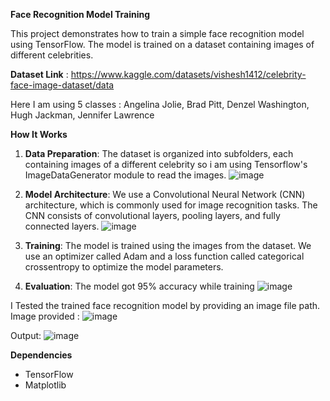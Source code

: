 
**Face Recognition Model Training**

This project demonstrates how to train a simple face recognition model using TensorFlow. The model is trained on a dataset containing images of different celebrities.

**Dataset Link** : https://www.kaggle.com/datasets/vishesh1412/celebrity-face-image-dataset/data

Here I am using 5 classes : Angelina Jolie, Brad Pitt, Denzel Washington, Hugh Jackman, Jennifer Lawrence

**How It Works**

1. **Data Preparation**: The dataset is organized into subfolders, each containing images of a different celebrity so i am using Tensorflow's ImageDataGenerator module to read the images.
![image](https://github.com/Logeshvar2004/FaceRecognition-Tensorflow/assets/102981016/9d0b9348-5306-4aa3-ac0f-dcf07490fa4d)


2. **Model Architecture**: We use a Convolutional Neural Network (CNN) architecture, which is commonly used for image recognition tasks. The CNN consists of convolutional layers, pooling layers, and fully connected layers.
![image](https://github.com/Logeshvar2004/FaceRecognition-Tensorflow/assets/102981016/7d503b1f-b116-40e2-89eb-d92a783326b3)


3. **Training**: The model is trained using the images from the dataset. We use an optimizer called Adam and a loss function called categorical crossentropy to optimize the model parameters.

4. **Evaluation**: The model got 95% accuracy while training
![image](https://github.com/Logeshvar2004/FaceRecognition-Tensorflow/assets/102981016/8b7b1eb7-d224-4a00-8f41-90efa20ee8b4)



I Tested the trained face recognition model by providing an image file path. 
Image provided :
![image](https://github.com/Logeshvar2004/FaceRecognition-Tensorflow/assets/102981016/e07b2faf-8534-4a12-9b45-ff161fb4e145)


Output:
![image](https://github.com/Logeshvar2004/FaceRecognition-Tensorflow/assets/102981016/67da51f3-4648-493b-9810-f3f1bc786dca)


**Dependencies**

- TensorFlow
- Matplotlib
